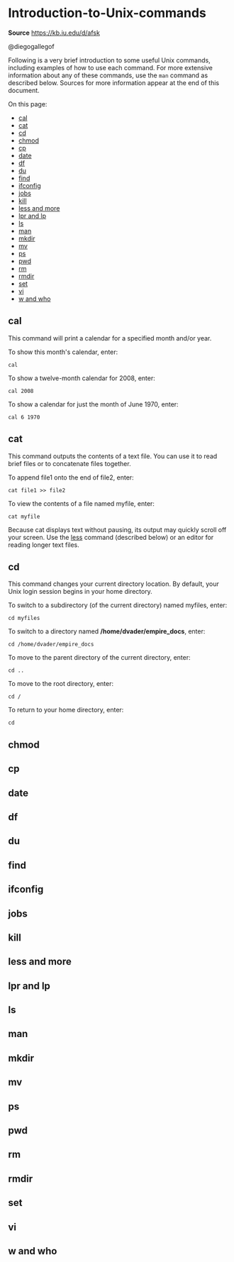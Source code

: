 # Introduction-to-Unix-commands

**Source** <https://kb.iu.edu/d/afsk>

@diegogallegof

Following is a very brief introduction to some useful Unix commands, including examples of how to use each command. For more extensive information about any of these commands, use the `man` command as described below. Sources for more information appear at the end of this document.

On this page:


* [cal](#cal)
* [cat](#cat)
* [cd](#cd)
* [chmod](#chmod)
* [cp](#cp)
* [date](#date)
* [df](#df)
* [du](#du)
* [find](#find)
* [ifconfig](#ifconfig)
* [jobs](#jobs)
* [kill](#kill)
* [less and more](#less-and-more)
* [lpr and lp](#lpr-and-lp)
* [ls](#ls)
* [man](#man)
* [mkdir](#mkdir)
* [mv](#mv)
* [ps](#ps)
* [pwd](#pwd)
* [rm](#rm)
* [rmdir](#rmdir)
* [set](#set)
* [vi](#vi)
* [w and who](#w-and-who)

## cal

This command will print a calendar for a specified month and/or year.

To show this month's calendar, enter:

`cal`

To show a twelve-month calendar for 2008, enter:

`cal 2008`

To show a calendar for just the month of June 1970, enter:

`cal 6 1970`

## cat

This command outputs the contents of a text file. You can use it to read brief files or to concatenate files together.

To append file1 onto the end of file2, enter:

`cat file1 >> file2`

To view the contents of a file named myfile, enter:

`cat myfile`

Because cat displays text without pausing, its output may quickly scroll off your screen. Use the [less](#less-and-more) command (described below) or an editor for reading longer text files.

## cd

This command changes your current directory location. By default, your Unix login session begins in your home directory.

To switch to a subdirectory (of the current directory) named myfiles, enter:

`cd myfiles`

To switch to a directory named **/home/dvader/empire_docs**, enter:


`cd /home/dvader/empire_docs`

To move to the parent directory of the current directory, enter:

`cd ..`

To move to the root directory, enter:

`cd /`

To return to your home directory, enter:

`cd`

## chmod

## cp

## date

## df

## du

## find

## ifconfig

## jobs

## kill

## less and more

## lpr and lp

## ls

## man

## mkdir

## mv

## ps

## pwd

## rm

## rmdir

## set

## vi

## w and who
